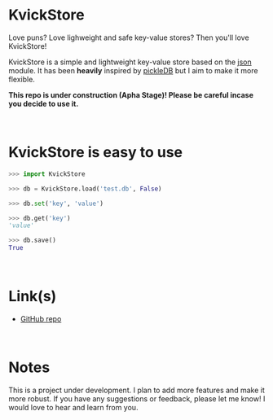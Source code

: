 # KvickStore

Love puns? Love lighweight and safe key-value stores? Then you'll love KvickStore!

KvickStore is a simple and lightweight key-value store based on the [json](https://docs.python.org/3/library/json.html) module. It has been __heavily__ inspired by [pickleDB](https://github.com/patx/pickledb/) but I aim to make it more flexible.

__This repo is under construction (Apha Stage)! Please be careful incase you decide to use it.__

<br/>

# KvickStore is easy to use

```python
>>> import KvickStore

>>> db = KvickStore.load('test.db', False)

>>> db.set('key', 'value')

>>> db.get('key')
'value'

>>> db.save()
True
```
<br/>

# Link(s)
* [GitHub repo](https://github.com/rm206/KvickStore)

<br/>

# Notes
This is a project under development. I plan to add more features and make it more robust. 
If you have any suggestions or feedback, please let me know! I would love to hear and learn from you.